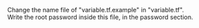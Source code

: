 Change the name file of "variable.tf.example" in "variable.tf".  
Write the root password inside this file, in the password section.
